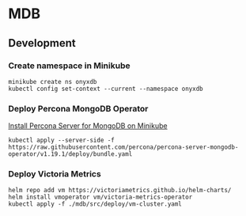 # MDB

## Development

### Create namespace in Minikube

```shell
minikube create ns onyxdb
kubectl config set-context --current --namespace onyxdb
```

### Deploy Percona MongoDB Operator

[Install Percona Server for MongoDB on Minikube](https://docs.percona.com/percona-operator-for-mongodb/minikube.html)

```shell
kubectl apply --server-side -f https://raw.githubusercontent.com/percona/percona-server-mongodb-operator/v1.19.1/deploy/bundle.yaml
```

### Deploy Victoria Metrics

```shell
helm repo add vm https://victoriametrics.github.io/helm-charts/
helm install vmoperator vm/victoria-metrics-operator
kubectl apply -f ./mdb/src/deploy/vm-cluster.yaml
```
